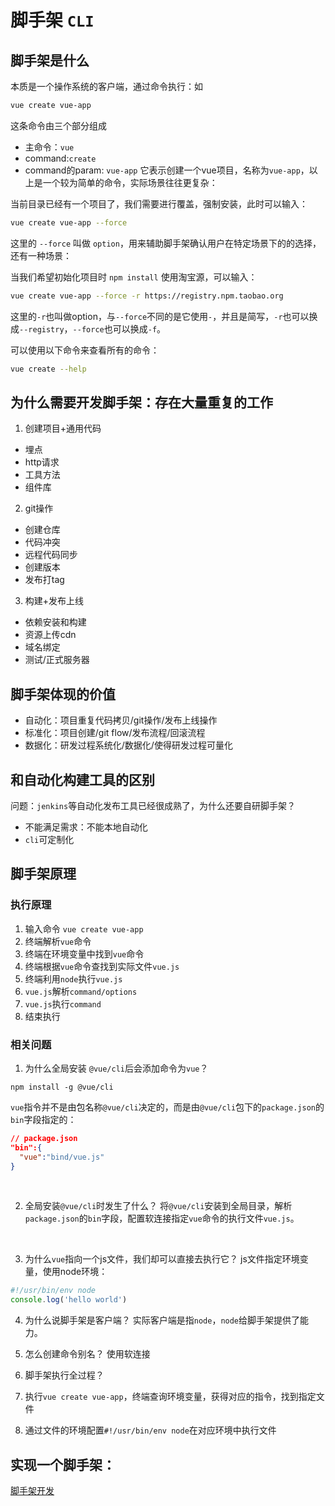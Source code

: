 # 脚手架 `CLI`

## 脚手架是什么
本质是一个操作系统的客户端，通过命令执行：如
```bash
vue create vue-app
```

这条命令由三个部分组成
- 主命令：`vue`
- command:`create`
- command的param: `vue-app`
它表示创建一个vue项目，名称为`vue-app`，以上是一个较为简单的命令，实际场景往往更复杂：

当前目录已经有一个项目了，我们需要进行覆盖，强制安装，此时可以输入：
```bash
vue create vue-app --force
```
这里的 `--force` 叫做 `option`，用来辅助脚手架确认用户在特定场景下的的选择，还有一种场景：

当我们希望初始化项目时 `npm install` 使用淘宝源，可以输入：
```bash
vue create vue-app --force -r https://registry.npm.taobao.org
```
这里的`-r`也叫做option，与`--force`不同的是它使用`-`，并且是简写，`-r`也可以换成`--registry`，`--force`也可以换成`-f`。

可以使用以下命令来查看所有的命令：
```bash
vue create --help
```

## 为什么需要开发脚手架：存在大量重复的工作
1. 创建项目+通用代码
  - 埋点
  - http请求
  - 工具方法
  - 组件库

2. git操作
  - 创建仓库
  - 代码冲突
  - 远程代码同步
  - 创建版本
  - 发布打tag

3. 构建+发布上线
  - 依赖安装和构建
  - 资源上传cdn
  - 域名绑定
  - 测试/正式服务器

## 脚手架体现的价值
- 自动化：项目重复代码拷贝/git操作/发布上线操作
- 标准化：项目创建/git flow/发布流程/回滚流程
- 数据化：研发过程系统化/数据化/使得研发过程可量化

## 和自动化构建工具的区别
问题：`jenkins`等自动化发布工具已经很成熟了，为什么还要自研脚手架？
- 不能满足需求：不能本地自动化
- `cli`可定制化

## 脚手架原理

### 执行原理
1. 输入命令 `vue create vue-app`
2. 终端解析`vue`命令
3. 终端在环境变量中找到`vue`命令
4. 终端根据`vue`命令查找到实际文件`vue.js`
5. 终端利用`node`执行`vue.js`
6. `vue.js`解析`command/options`
7. `vue.js`执行`command`
8. 结束执行

### 相关问题
1. 为什么全局安装 `@vue/cli`后会添加命令为`vue`？
```
npm install -g @vue/cli
```
`vue`指令并不是由包名称`@vue/cli`决定的，而是由`@vue/cli`包下的`package.json`的`bin`字段指定的：
```JSON
// package.json
"bin":{
  "vue":"bind/vue.js"
}
```
<br>

2. 全局安装`@vue/cli`时发生了什么？
将`@vue/cli`安装到全局目录，解析`package.json`的`bin`字段，配置软连接指定`vue`命令的执行文件`vue.js`。
<br>

3. 为什么`vue`指向一个js文件，我们却可以直接去执行它？
js文件指定环境变量，使用node环境：
```javascript
#!/usr/bin/env node
console.log('hello world')
```

4. 为什么说脚手架是客户端？
实际客户端是指`node`，`node`给脚手架提供了能力。

5. 怎么创建命令别名？
使用软连接

6. 脚手架执行全过程？
  1. 执行`vue create vue-app`，终端查询环境变量，获得对应的指令，找到指定文件
  2. 通过文件的环境配置`#!/usr/bin/env node`在对应环境中执行文件

## 实现一个脚手架：

[脚手架开发](./开发流程)
